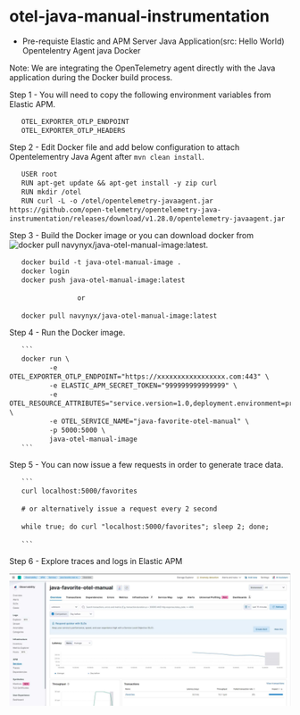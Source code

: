 # otel-java-manual-instrumentation

* Pre-requiste 
       Elastic and APM Server
       Java Application(src: Hello World)
       Opentelentry Agent java
       Docker

Note: We are integrating the OpenTelemetry agent directly with the Java application during the Docker build process.

Step 1 - You will need to copy the following environment variables from Elastic APM.

       
       OTEL_EXPORTER_OTLP_ENDPOINT
       OTEL_EXPORTER_OTLP_HEADERS
    

Step 2 - Edit Docker file and add below configuration to attach Opentelementry Java Agent after ```mvn clean install```.

       USER root
       RUN apt-get update && apt-get install -y zip curl
       RUN mkdir /otel
       RUN curl -L -o /otel/opentelemetry-javaagent.jar https://github.com/open-telemetry/opentelemetry-java-instrumentation/releases/download/v1.28.0/opentelemetry-javaagent.jar
       

Step 3 - Build the Docker image or you can download docker from ![ docker pull navynyx/java-otel-manual-image:latest](https://hub.docker.com/repository/docker/navynyx/java-otel-manual-image/general).

       
       docker build -t java-otel-manual-image .
       docker login
       docker push java-otel-manual-image:latest

                     or 

       docker pull navynyx/java-otel-manual-image:latest
       

Step 4 - Run the Docker image.

       ```
       docker run \
              -e OTEL_EXPORTER_OTLP_ENDPOINT="https://xxxxxxxxxxxxxxxxx.com:443" \
              -e ELASTIC_APM_SECRET_TOKEN="999999999999999" \
              -e OTEL_RESOURCE_ATTRIBUTES="service.version=1.0,deployment.environment=production" \
              -e OTEL_SERVICE_NAME="java-favorite-otel-manual" \
              -p 5000:5000 \
              java-otel-manual-image
       ```

Step 5 - You can now issue a few requests in order to generate trace data.

       ```
       curl localhost:5000/favorites

       # or alternatively issue a request every 2 second

       while true; do curl "localhost:5000/favorites"; sleep 2; done;

       ```

Step 6 - Explore traces and logs in Elastic APM

![alt Output](./img/APM.jpg)
